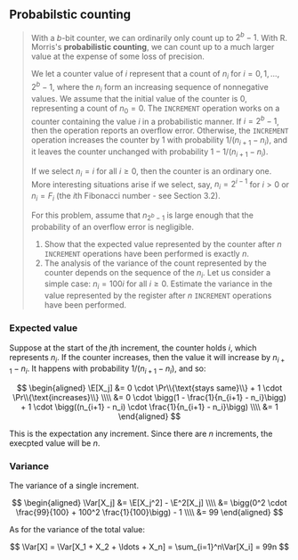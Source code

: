 ## Probabilstic counting

> With a $b$-bit counter, we can ordinarily only count up to $2^b - 1$. With R.
> Morris's **probabilistic counting**, we can count up to a much larger value
> at the expense of some loss of precision.
>
> We let a counter value of $i$ represent that a count of $n_i$ for
> $i = 0, 1, \ldots, 2^b-1$, where the $n_i$ form an increasing sequence of
> nonnegative values. We assume that the initial value of the counter is 0,
> representing a count of $n_0 = 0$. The `INCREMENT` operation works on a
> counter containing the value $i$ in a probabilistic manner. If $i = 2^b - 1$,
> then the operation reports an overflow error. Otherwise, the `INCREMENT`
> operation increases the counter by 1 with probability $1/(n_{i+1} - n_i)$,
> and it leaves the counter unchanged with probability $1-1/(n_{i+1} - n_i)$.
>
> If we select $n_i = i$ for all $i \ge 0$, then the counter is an ordinary
> one. More interesting situations arise if we select, say, $n_i = 2^{i-1}$ for
> $i > 0$ or $n_i = F_i$ (the $i$th Fibonacci number - see Section 3.2).
>
> For this problem, assume that $n_{2^b-1}$ is large enough that the
> probability of an overflow error is negligible.
>
> 1. Show that the expected value represented by the counter after $n$
>    `INCREMENT` operations have been performed is exactly $n$.
> 2. The analysis of the variance of the count represented by the counter
>    depends on the sequence of the $n_i$. Let us consider a simple case: $n_i
>    = 100i$ for all $i \ge 0$. Estimate the variance in the value represented
>    by the register after $n$ `INCREMENT` operations have been performed.

### Expected value

Suppose at the start of the $j$th increment, the counter holds $i$, which
represents $n_i$. If the counter increases, then the value it will increase by
$n_{i+1} - n_i$. It happens with probability $1/(n_{i+1} - n_i)$, and so:

$$ \begin{aligned}
     \E[X_j] &= 0 \cdot \Pr\\{\text{stays same}\\} + 1 \cdot \Pr\\{\text{increases}\\} \\\\
             &= 0 \cdot \bigg(1 - \frac{1}{n_{i+1} - n_i}\bigg) +
                1 \cdot \bigg((n_{i+1} - n_i) \cdot \frac{1}{n_{i+1} - n_i}\bigg) \\\\
             &= 1
   \end{aligned} $$

This is the expectation any increment. Since there are $n$ increments, the
execpted value will be $n$.

### Variance

The variance of a single increment.

$$ \begin{aligned}
   \Var[X_j] &= \E[X_j^2] - \E^2[X_j] \\\\
             &= \bigg(0^2 \cdot \frac{99}{100} + 100^2 \frac{1}{100}\bigg) - 1 \\\\
             &= 99
   \end{aligned} $$

As for the variance of the total value:

$$ \Var[X] = \Var[X_1 + X_2 + \ldots + X_n] = \sum_{i=1}^n\Var[X_i] = 99n $$
